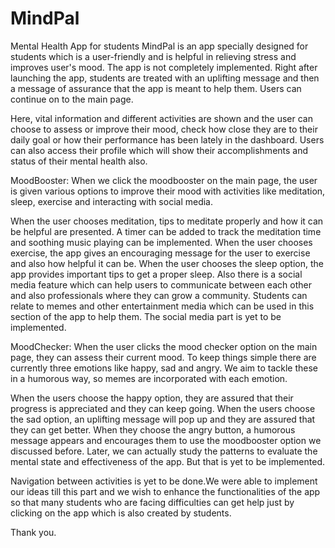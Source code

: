 # MindPal
Mental Health App for students
MindPal is an app specially designed for students which is a user-friendly and is helpful in relieving stress and improves user's mood. The app is not completely implemented. Right after launching the app, students are treated with an uplifting message and then a message of assurance that the app is meant to help them. Users can continue on to the main page.

Here, vital information and different activities are shown and the user can choose to assess or improve their mood, check how close they are to their daily goal or how their performance has been lately in the dashboard. Users can also access their profile which will show their accomplishments and status of their mental health also. 

MoodBooster:
When we click the moodbooster on the main page, the user is given various options to improve their mood with activities like meditation, sleep, exercise and interacting with social media.

When the user chooses meditation, tips to meditate properly and how it can be helpful are presented. A timer can be added to track the meditation time and soothing music playing can be implemented.
When the user chooses exercise, the app gives an encouraging message for the user to exercise and also how helpful it can be. 
When the user chooses the sleep option, the app provides important tips to get a proper sleep. 
Also there is a social media feature which can help users to communicate between each other and also professionals where they can grow a community. Students can relate to memes and other entertainment media which can be used in this section of the app to help them. The social media part is yet to be implemented. 

MoodChecker:
When the user clicks the mood checker option on the main page, they can assess their current mood. To keep things simple there are currently three emotions like happy, sad and angry. We aim to tackle these in a humorous way, so memes are incorporated with each emotion.

When the users choose the happy option, they are assured that their progress is appreciated and they can keep going.
When the users choose the sad option, an uplifting message will pop up and they are assured that they can get better.
When they choose the angry button, a humorous message appears and encourages them to use the moodbooster option we discussed before. 
Later, we can actually study the patterns to evaluate the mental state and effectiveness of the app. But that is yet to be implemented.

Navigation between activities is yet to be done.We were able to implement our ideas till this part and we wish to enhance the functionalities of the app so that many students who are facing difficulties can get help just by clicking on the app which is also created by students. 

Thank you. 
